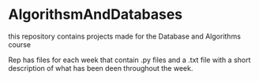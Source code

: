 # AlgorithsmAndDatabases
this repository contains projects made for the Database and Algorithms course

Rep has files for each week that contain .py files and a .txt file with a short description of what has been deen throughout the week. 
